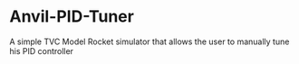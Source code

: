 # Anvil-PID-Tuner
A simple TVC Model Rocket simulator that allows the user to manually tune his PID controller
